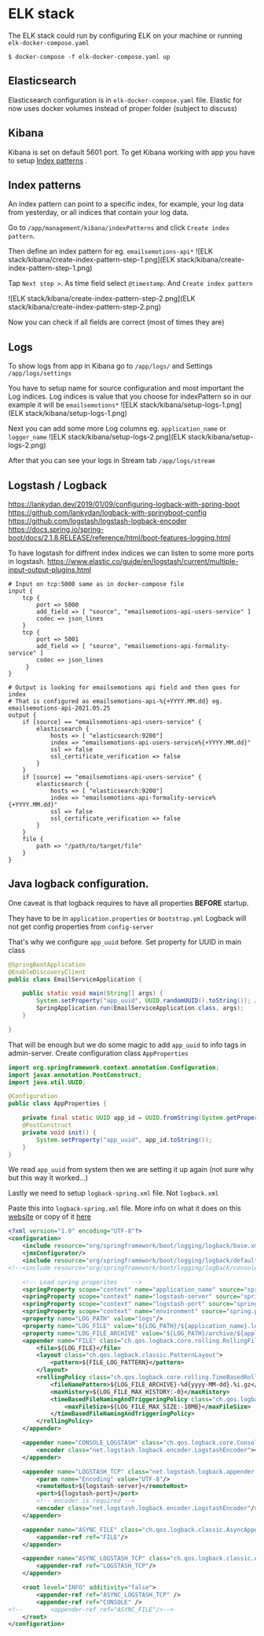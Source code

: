 # ELK stack
The ELK stack could run by configuring ELK on your machine or running `elk-docker-compose.yaml`
```shell
$ docker-compose -f elk-docker-compose.yaml up
```
## Elasticsearch
Elasticsearch configuration is in `elk-docker-compose.yaml` file.
Elastic for now uses docker volumes instead of proper folder (subject to discuss)

## Kibana
Kibana is set on default 5601 port.
To get Kibana working with app you have to setup [Index patterns](https://www.elastic.co/guide/en/kibana/7.12/index-patterns.html)
.
## Index patterns
An index pattern can point to a specific index, for example, your log data from yesterday, or all indices that contain your log data.

Go to `/app/management/kibana/indexPatterns` and click `Create index pattern`.

Then define an index pattern for eg. `emailsemotions-api*`
![ELK stack/kibana/create-index-pattern-step-1.png](ELK stack/kibana/create-index-pattern-step-1.png)

Tap `Next step >`. As time field select `@timestamp`. And `Create index pattern`

![ELK stack/kibana/create-index-pattern-step-2.png](ELK stack/kibana/create-index-pattern-step-2.png)

Now you can check if all fields are correct (most of times they are)
## Logs
To show logs from app in Kibana go to `/app/logs/` and Settings `/app/logs/settings`

You have to setup name for source configuration and most important the Log indices.
Log indices is value that you choose for indexPattern so in our example it will be `emailsemotions*`
![ELK stack/kibana/setup-logs-1.png](ELK stack/kibana/setup-logs-1.png)

Next you can add some more Log columns eg. `application_name` or `logger_name`
![ELK stack/kibana/setup-logs-2.png](ELK stack/kibana/setup-logs-2.png)

After that you can see your logs in Stream tab `/app/logs/stream`

## Logstash / Logback
https://lankydan.dev/2019/01/09/configuring-logback-with-spring-boot
https://github.com/lankydan/logback-with-springboot-config
https://github.com/logstash/logstash-logback-encoder
https://docs.spring.io/spring-boot/docs/2.1.8.RELEASE/reference/html/boot-features-logging.html

To have logstash for diffrent index indices we can listen to some more ports in logstash.
https://www.elastic.co/guide/en/logstash/current/multiple-input-output-plugins.html
```editorconfig
# Input on tcp:5000 same as in docker-compose file
input {
    tcp {
        port => 5000
        add_field => [ "source", "emailsemotions-api-users-service" ]
        codec => json_lines
    }
    tcp {
        port => 5001
        add_field => [ "source", "emailsemotions-api-formality-service" ]
        codec => json_lines
     }
}

# Output is looking for emailsemotions api field and then goes for index
# That is configured as emailsemotions-api-%{+YYYY.MM.dd} eg. emailsemotions-api-2021.05.25
output {
    if [source] == "emailsemotions-api-users-service" {
        elasticsearch {
            hosts => [ "elasticsearch:9200"]
            index => "emailsemotions-api-users-service%{+YYYY.MM.dd}"
            ssl => false
            ssl_certificate_verification => false
        }
    }
    if [source] == "emailsemotions-api-users-service" {
        elasticsearch {
            hosts => [ "elasticsearch:9200"]
            index => "emailsemotions-api-formality-service%{+YYYY.MM.dd}"
            ssl => false
            ssl_certificate_verification => false
        }
    }
    file {
        path => "/path/to/target/file"
    }
}
```

## Java logback configuration.

One caveat is that logback requires to have all properties **BEFORE** startup.

They have to be in `application.properties` or `bootstrap.yml` 
Logback will not get config properties from `config-server`

That's why we configure `app_uuid` before.
Set property for UUID in main class
```java
@SpringBootApplication
@EnableDiscoveryClient
public class EmailServiceApplication {

    public static void main(String[] args) {
        System.setProperty("app_uuid", UUID.randomUUID().toString()); //<--- that line
        SpringApplication.run(EmailServiceApplication.class, args);
    }

}
```
That will be enough but we do some magic to add `app_uuid` to info tags in admin-server.
Create configuration class `AppProperties`
```java
import org.springframework.context.annotation.Configuration;
import javax.annotation.PostConstruct;
import java.util.UUID;

@Configuration
public class AppProperties {

    private final static UUID app_id = UUID.fromString(System.getProperty("app_uuid"));
    @PostConstruct
    private void init() {
        System.setProperty("app_uuid", app_id.toString());
    }
}
```
We read `app_uuid` from system then we are setting it up again (not sure why but this way it worked...)

Lastly we need to setup `logback-spring.xml` file. Not `logback.xml`

Paste this into `logback-spring.xml` file. 
More info on what it does on this [website](https://lankydan.dev/2019/01/09/configuring-logback-with-spring-boot)
or copy of it [here](ELK%20stack/configuring-logstash.md)
```xml
<?xml version="1.0" encoding="UTF-8"?>
<configuration>
    <include resource="org/springframework/boot/logging/logback/base.xml"/>
    <jmxConfigurator/>
    <include resource="org/springframework/boot/logging/logback/defaults.xml"/>
<!--<include resource="org/springframework/boot/logging/logback/console-appender.xml"/>-->

    <!-- Load spring properites    -->
    <springProperty scope="context" name="application_name" source="spring.application.name"/>
    <springProperty scope="context" name="logstash-server" source="spring.logstash.server"/>
    <springProperty scope="context" name="logstash-port" source="spring.logstash.port"/>
    <springProperty scope="context" name="environment" source="spring.profiles.active"/>
    <property name="LOG_PATH" value="logs"/>
    <property name="LOG_FILE" value="${LOG_PATH}/${application_name}.log"/>
    <property name="LOG_FILE_ARCHIVE" value="${LOG_PATH}/archive/${application_name}.log"/>
    <appender name="FILE" class="ch.qos.logback.core.rolling.RollingFileAppender">
        <file>${LOG_FILE}</file>
        <layout class="ch.qos.logback.classic.PatternLayout">
            <pattern>${FILE_LOG_PATTERN}</pattern>
        </layout>
        <rollingPolicy class="ch.qos.logback.core.rolling.TimeBasedRollingPolicy">
            <fileNamePattern>${LOG_FILE_ARCHIVE}-%d{yyyy-MM-dd}.%i.gz</fileNamePattern>
            <maxHistory>${LOG_FILE_MAX_HISTORY:-0}</maxHistory>
            <timeBasedFileNamingAndTriggeringPolicy class="ch.qos.logback.core.rolling.SizeAndTimeBasedFNATP">
                <maxFileSize>${LOG_FILE_MAX_SIZE:-10MB}</maxFileSize>
            </timeBasedFileNamingAndTriggeringPolicy>
        </rollingPolicy>
    </appender>

    <appender name="CONSOLE_LOGSTASH" class="ch.qos.logback.core.ConsoleAppender">
        <encoder class="net.logstash.logback.encoder.LogstashEncoder"></encoder>
    </appender>

    <appender name="LOGSTASH_TCP" class="net.logstash.logback.appender.LogstashTcpSocketAppender">
        <param name="Encoding" value="UTF-8"/>
        <remoteHost>${logstash-server}</remoteHost>
        <port>${logstash-port}</port>
        <!-- encoder is required -->
        <encoder class="net.logstash.logback.encoder.LogstashEncoder"/>
    </appender>

    <appender name="ASYNC_FILE" class="ch.qos.logback.classic.AsyncAppender">
        <appender-ref ref="FILE"/>
    </appender>

    <appender name="ASYNC_LOGSTASH_TCP" class="ch.qos.logback.classic.AsyncAppender">
        <appender-ref ref="LOGSTASH_TCP"/>
    </appender>

    <root level="INFO" additivity="false">
        <appender-ref ref="ASYNC_LOGSTASH_TCP" />
        <appender-ref ref="CONSOLE" />
<!--        <appender-ref ref="ASYNC_FILE"/>-->
    </root>
</configuration>
```
